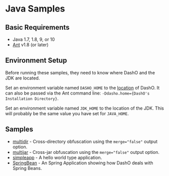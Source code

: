 # Java Samples

## Basic Requirements

* Java 1.7, 1.8, 9, or 10
* [Ant](http://ant.apache.org) v1.8 (or later)

## Environment Setup

Before running these samples, they need to know where DashO and the JDK are located.

Set an environment variable named `DASHO_HOME` to the [location](https://www.preemptive.com/dasho/pro/userguide/en/getting_started_first.html#install_dir) of DashO.
It can also be passed via the Ant command line: `-Ddasho.home={DashO's Installation Directory}`.

Set an environment variable named `JDK_HOME` to the location of the JDK.  This will probably be the same value you have set for `JAVA_HOME`.

## Samples

* [multidir](multidir) - Cross-directory obfuscation using the `merge="false"` output option.
* [multijar](multijar) - Cross-jar obfuscation using the `merge="false"` output option.
* [simpleapp](simpleapp) - A hello world type application.
* [SpringBean](SpringBean) - An Spring Application showing how DashO deals with Spring Beans.